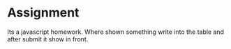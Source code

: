 # Assignment
 Its a javascript homework. Where shown something write into the table and after submit it show in front.
